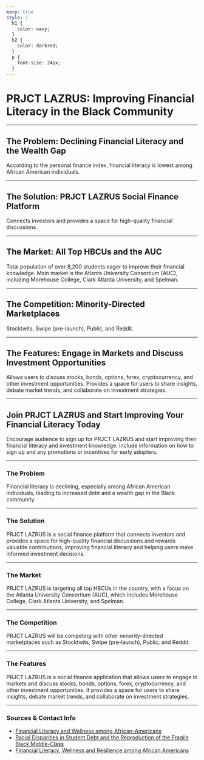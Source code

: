 ```yaml
---
marp: true
style: |
  h1 {
    color: navy;
  }
  h2 {
    color: darkred;
  }
  p {
    font-size: 24px;
  }
---
```


# PRJCT LAZRUS: Improving Financial Literacy in the Black Community

---

## The Problem: Declining Financial Literacy and the Wealth Gap

According to the personal finance index, financial literacy is lowest among African American individuals.

---

## The Solution: PRJCT LAZRUS Social Finance Platform

Connects investors and provides a space for high-quality financial discussions.

---

## The Market: All Top HBCUs and the AUC

Total population of over 8,200 students eager to improve their financial knowledge. Main market is the Atlanta University Consortium (AUC), including Morehouse College, Clark Atlanta University, and Spelman.

---

## The Competition: Minority-Directed Marketplaces

Stocktwits, Swipe (pre-launch), Public, and Reddit.

---

## The Features: Engage in Markets and Discuss Investment Opportunities

Allows users to discuss stocks, bonds, options, forex, cryptocurrency, and other investment opportunities. Provides a space for users to share insights, debate market trends, and collaborate on investment strategies.

---

## Join PRJCT LAZRUS and Start Improving Your Financial Literacy Today

Encourage audience to sign up for PRJCT LAZRUS and start improving their financial literacy and investment knowledge. Include information on how to sign up and any promotions or incentives for early adopters.

---

### The Problem

Financial literacy is declining, especially among African American individuals, leading to increased debt and a wealth gap in the Black community.

---

### The Solution

PRJCT LAZRUS is a social finance platform that connects investors and provides a space for high-quality financial discussions and rewards valuable contributions, improving financial literacy and helping users make informed investment decisions.

---

### The Market

PRJCT LAZRUS is targeting all top HBCUs in the country, with a focus on the Atlanta University Consortium (AUC), which includes Morehouse College, Clark Atlanta University, and Spelman.

---

### The Competition

PRJCT LAZRUS will be competing with other minority-directed marketplaces such as Stocktwits, Swipe (pre-launch), Public, and Reddit.

---

### The Features

PRJCT LAZRUS is a social finance application that allows users to engage in markets and discuss stocks, bonds, options, forex, cryptocurrency, and other investment opportunities. It provides a space for users to share insights, debate market trends, and collaborate on investment strategies.

---

### Sources & Contact Info

- [Financial Literacy and Wellness among African-Americans](https://www.tiaainstitute.org/publication/financial-literacy-and-wellness-among-african-americans)
- [Racial Disparities in Student Debt and the Reproduction of the Fragile Black Middle-Class](http://static1.1.sqspcdn.com/static/f/1212067/27958796/1533219065950/HouleAddo2018.pdf)
- [Financial Literacy, Wellness and Resilience among African Americans](https://www.tiaainstitute.org/about/news/financial-literacy-wellness-and-resilience-among-african-americans)
